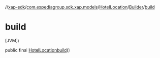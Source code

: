 //[xap-sdk](../../../../index.md)/[com.expediagroup.sdk.xap.models](../../index.md)/[HotelLocation](../index.md)/[Builder](index.md)/[build](build.md)

# build

[JVM]\

public final [HotelLocation](../index.md)[build](build.md)()

